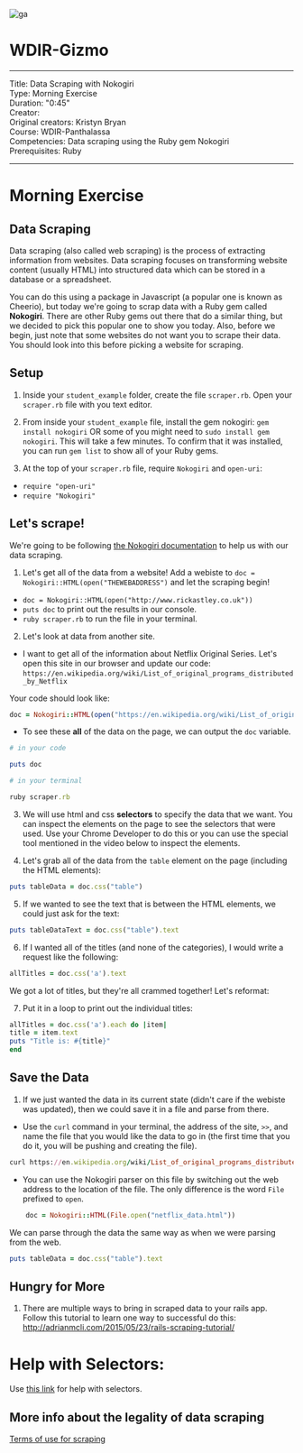 ![ga](http://mobbook.generalassemb.ly/ga_cog.png)

# WDIR-Gizmo

---
Title: Data Scraping with Nokogiri <br>
Type: Morning Exercise <br>
Duration: "0:45"<br>
Creator:<br>
    Original creators: Kristyn Bryan<br>
    Course: WDIR-Panthalassa<br>
Competencies: Data scraping using the Ruby gem Nokogiri <br>
Prerequisites: Ruby <br>

---

# Morning Exercise

## Data Scraping

Data scraping (also called web scraping) is the process of extracting information from websites. Data scraping focuses on transforming website content (usually HTML) into structured data which can be stored in a database or a spreadsheet.

You can do this using a package in Javascript (a popular one is known as Cheerio), but today we're going to scrap data with a Ruby gem called **Nokogiri**.
There are other Ruby gems out there that do a similar thing, but we decided to pick this popular one to show you today. Also, before we begin, just note that some websites do not want you to scrape their data. You should look into this before picking a website for scraping.

## Setup
1. Inside your `student_example` folder, create the file `scraper.rb`. Open your `scraper.rb` file with you text editor.

2. From inside your `student_example` file, install the gem nokogiri:
  `gem install nokogiri` OR some of you might need to `sudo install gem nokogiri`. This will take a few minutes. To confirm that it was installed, you can run `gem list` to show all of your Ruby gems.

3. At the top of your `scraper.rb` file, require `Nokogiri` and `open-uri`:
  - `require "open-uri"`
  - `require "Nokogiri"`

## Let's scrape!

We're going to be following [the Nokogiri documentation](http://www.nokogiri.org/tutorials/parsing_an_html_xml_document.html#from_a_string) to help us with our data scraping.

1. Let's get all of the data from a website! Add a webiste to `doc = Nokogiri::HTML(open("THEWEBADDRESS")` and let the scraping begin!
  - `doc = Nokogiri::HTML(open("http://www.rickastley.co.uk"))`
  - `puts doc` to print out the results in our console.
  - `ruby scraper.rb` to run the file in your terminal.

2. Let's look at data from another site. 
 - I want to get all of the information about Netflix Original Series. Let's open this site in our browser and update our code: `https://en.wikipedia.org/wiki/List_of_original_programs_distributed_by_Netflix`

Your code should look like:
```ruby
doc = Nokogiri::HTML(open("https://en.wikipedia.org/wiki/List_of_original_programs_distributed_by_Netflix"))
```
  - To see these **all** of the data on the page, we can output the `doc` variable.
```ruby
# in your code

puts doc
```

```ruby
# in your terminal

ruby scraper.rb
```

3. We will use html and css **selectors** to specify the data that we want. You can inspect the elements on the page to see the selectors that were used. Use your Chrome Developer to do this or you can use the special tool mentioned in the video below to inspect the elements.

4. Let's grab all of the data from the `table` element on the page (including the HTML elements):
```ruby
puts tableData = doc.css("table")
```

5. If we wanted to see the text that is between the HTML elements, we could just ask for the text:
```ruby
puts tableDataText = doc.css("table").text
```

6. If I wanted all of the titles (and none of the categories), I would write a request like the following:
```ruby
allTitles = doc.css('a').text
```
We got a lot of titles, but they're all crammed together! Let's reformat:

7. Put it in a loop to print out the individual titles:
  ```ruby
allTitles = doc.css('a').each do |item|
  title = item.text
  puts "Title is: #{title}"
end
  ```

## Save the Data
  1. If we just wanted the data in its current state (didn't care if the webiste was updated), then we could save it in a file and parse from there.
  - Use the `curl` command in your terminal, the address of the site, `>>`, and name the file that you would like the data to go in (the first time that you do it, you will be pushing and creating the file). 
  
  ```ruby
  curl https://en.wikipedia.org/wiki/List_of_original_programs_distributed_by_Netflix >> netflix_data.html
  ```
  
  - You can use the Nokogiri parser on this file by switching out the web address to the location of the file. The only difference is the word `File` prefixed to `open`. 
```ruby 
    doc = Nokogiri::HTML(File.open("netflix_data.html"))
```

We can parse through the data the same way as when we were parsing from the web.
```ruby
puts tableData = doc.css("table").text
```

## Hungry for More

1. There are multiple ways to bring in scraped data to your rails app. Follow this tutorial to learn one way to successful do this:
http://adrianmcli.com/2015/05/23/rails-scraping-tutorial/


# Help with Selectors:
Use [this link](http://ruby.bastardsbook.com/chapters/html-parsing/) for help with selectors.

## More info about the legality of data scraping
[Terms of use for scraping](http://info.sagenceconsulting.com/blog/is-your-spidey-sense-tingling-the-three-cs-of-web-scraping)
